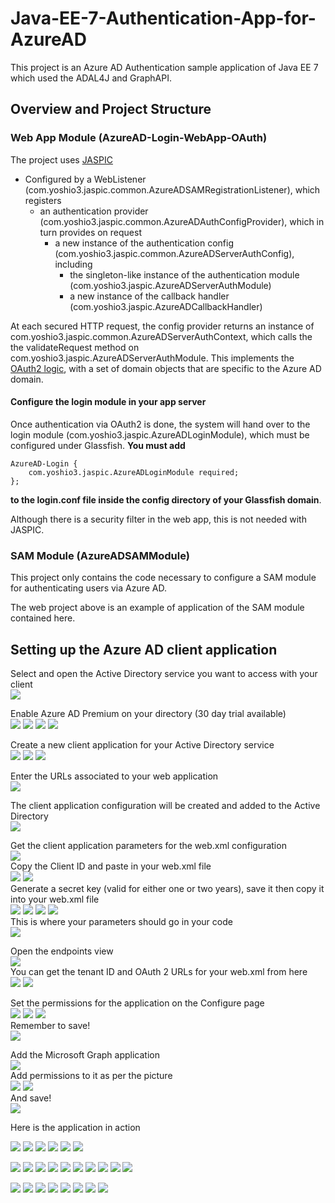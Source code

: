 # Java-EE-7-Authentication-App-for-AzureAD

This project is an Azure AD Authentication sample application of Java EE 7 which used the ADAL4J and GraphAPI.

## Overview and Project Structure

### Web App Module (AzureAD-Login-WebApp-OAuth)

The project uses [JASPIC](http://blog.c2b2.co.uk/2015/01/using-jaspic-to-secure-web-application.html)
   * Configured by a WebListener (com.yoshio3.jaspic.common.AzureADSAMRegistrationListener), which registers
      * an authentication provider (com.yoshio3.jaspic.common.AzureADAuthConfigProvider), which in turn provides on
      request
         * a new instance of the authentication config (com.yoshio3.jaspic.common.AzureADServerAuthConfig), including
            * the singleton-like instance of the authentication module (com.yoshio3.jaspic.AzureADServerAuthModule)
            * a new instance of the callback handler (com.yoshio3.jaspic.AzureADCallbackHandler)

At each secured HTTP request, the config provider returns an instance of
com.yoshio3.jaspic.common.AzureADServerAuthContext, which calls the the validateRequest method on
com.yoshio3.jaspic.AzureADServerAuthModule. This implements the [OAuth2 logic](http://oauth.net/2/), with a set of
domain objects that are specific to the Azure AD domain.

#### Configure the login module in your app server

Once authentication via OAuth2 is done, the system will hand over to the login module (com.yoshio3.jaspic.AzureADLoginModule), which must be configured
under Glassfish. **You must add**

    AzureAD-Login {
        com.yoshio3.jaspic.AzureADLoginModule required;
    };

**to the login.conf file inside the config directory of your Glassfish domain**.

Although there is a security filter in the web app, this is not needed with JASPIC.

### SAM Module (AzureADSAMModule)

This project only contains the code necessary to configure a SAM module for authenticating users via Azure AD.

The web project above is an example of application of the SAM module contained here.

## Setting up the Azure AD client application

Select and open the Active Directory service you want to access with your client<br>
![](https://c2.staticflickr.com/2/1645/25782167346_c2d803f3a5_z.jpg)

Enable Azure AD Premium on your directory (30 day trial available)<br>
![](https://c2.staticflickr.com/2/1683/25713163641_24e3db9449_z.jpg)
![](https://c2.staticflickr.com/2/1634/25808251005_2c86ae08e3_z.jpg)
![](https://c2.staticflickr.com/2/1625/25713163891_c86a1f82a0_z.jpg)
![](https://c2.staticflickr.com/2/1702/25181624943_59bd38bd04_z.jpg)

Create a new client application for your Active Directory service<br>
![](https://c2.staticflickr.com/2/1634/25177763534_8e1c47d629_z.jpg)
![](https://c2.staticflickr.com/2/1583/25808251125_81af6e8476_z.jpg)
![](https://c2.staticflickr.com/2/1603/25507573880_e292b9d590_z.jpg)

Enter the URLs associated to your web application<br>
![](https://c2.staticflickr.com/2/1676/25782167886_85984247e4_z.jpg)

The client application configuration will be created and added to the Active Directory<br>
![](https://c2.staticflickr.com/2/1704/25177763654_0c153043b3_z.jpg)

Get the client application parameters for the web.xml configuration<br>
![](https://c2.staticflickr.com/2/1583/25713164061_605714c4f8_z.jpg)
<br>Copy the Client ID and paste in your web.xml file<br>
![](https://c2.staticflickr.com/2/1524/25226536833_4897bfe2d3_z.jpg)
![](https://c2.staticflickr.com/2/1653/25687287592_ea2718ec5c_z.jpg)
<br>Generate a secret key (valid for either one or two years), save it then copy it into your web.xml file<br>
![](https://c2.staticflickr.com/2/1532/25552393910_dd2ee850e9_z.jpg)
![](https://c2.staticflickr.com/2/1545/25853056805_f453fb5f3a_z.jpg)
![](https://c2.staticflickr.com/2/1550/25757951871_cc187e8638_z.jpg)
![](https://c2.staticflickr.com/2/1517/25552313050_a9f92d7a0c_z.jpg)
<br>This is where your parameters should go in your code<br>
![](https://c2.staticflickr.com/2/1485/25222251784_56c5dacf8b_z.jpg)

Open the endpoints view<br>
![](https://c2.staticflickr.com/2/1486/25552248730_7204e9b8d3_z.jpg)
<br>You can get the tenant ID and OAuth 2 URLs for your web.xml from here<br>
![](https://c2.staticflickr.com/2/1605/25757883791_219b830a82_z.jpg)
![](https://c2.staticflickr.com/2/1669/25757809671_c585595c83_z.jpg)

Set the permissions for the application on the Configure page<br>
![](https://c2.staticflickr.com/2/1603/25177764514_a66f999c92_z.jpg)
![](https://c2.staticflickr.com/2/1709/25782168766_a0005b7358_z.jpg)
![](https://c2.staticflickr.com/2/1599/25177764574_946081ffdb_z.jpg)
<br>Remember to save!<br>
![](https://c2.staticflickr.com/2/1656/25507574850_3b742b332c_z.jpg)

Add the Microsoft Graph application<br>
![](https://c2.staticflickr.com/2/1684/25782168846_ed3d30faa1_z.jpg)
<br>Add permissions to it as per the picture<br>
![](https://c2.staticflickr.com/2/1591/25782168926_495957acb6_z.jpg)
![](https://c2.staticflickr.com/2/1673/25687288582_b49e76f37c_z.jpg)
<br>And save!<br>
![](https://c2.staticflickr.com/2/1668/25687288642_a52bebf626_z.jpg)

Here is the application in action<br>

![](https://c2.staticflickr.com/2/1673/25782169066_e47d9927ab_z.jpg)
![](https://c2.staticflickr.com/2/1611/25808252375_cb1a18a0ae_z.jpg)
![](https://c2.staticflickr.com/2/1677/25687288852_9f4259eba8_z.jpg)
![](https://c2.staticflickr.com/2/1651/25808252455_4072d90235_z.jpg)
![](https://c2.staticflickr.com/2/1654/25181626293_a77f8e74a3_z.jpg)
![](https://c2.staticflickr.com/2/1581/25713165151_21e0932211_z.jpg)

![](https://c2.staticflickr.com/2/1642/25177764884_9ab22e3476_z.jpg)
![](https://c2.staticflickr.com/2/1618/25177765004_18aa9e72ae_z.jpg)
![](https://c2.staticflickr.com/2/1629/25177765024_e77364f83e_z.jpg)
![](https://c2.staticflickr.com/2/1616/25713165291_d0304e581d_z.jpg)
![](https://c2.staticflickr.com/2/1679/25507575250_2afbbfb68d_z.jpg)
![](https://c2.staticflickr.com/2/1590/25177765094_0ba999be31_z.jpg)
![](https://c2.staticflickr.com/2/1674/25808252705_e3eb352d39_z.jpg)
![](https://c2.staticflickr.com/2/1618/25782169416_149ebe707e_z.jpg)
![](https://c2.staticflickr.com/2/1592/25852658415_73f98493f4_z.jpg)
![](https://c2.staticflickr.com/2/1701/25713165431_88819de3b3_z.jpg)

![](https://c2.staticflickr.com/2/1698/25713165441_0ea8aa9122_z.jpg)
![](https://c2.staticflickr.com/2/1468/25226054693_586c7423f0_z.jpg)
![](https://c2.staticflickr.com/2/1643/25181626473_5700ba577f_z.jpg)
![](https://c2.staticflickr.com/2/1643/25782169616_28cd9c89fc_z.jpg)
![](https://c2.staticflickr.com/2/1616/25181626503_2d0a46f722_z.jpg)
![](https://c2.staticflickr.com/2/1699/25181626533_10eae5fc2e_z.jpg)
![](https://c2.staticflickr.com/2/1652/25177765374_f76ea7acfa_z.jpg)
![](https://c2.staticflickr.com/2/1601/25507575560_ee00aced10_z.jpg)
